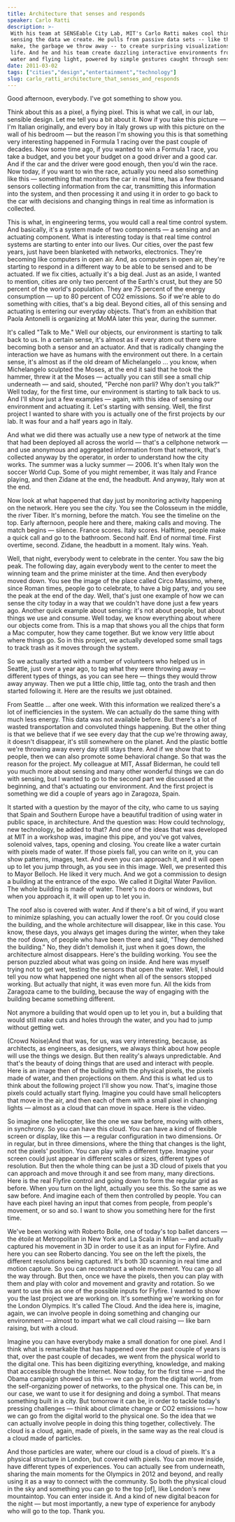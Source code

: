 ```yaml
---
title: Architecture that senses and responds
speaker: Carlo Ratti
description: >-
 With his team at SENSEable City Lab, MIT's Carlo Ratti makes cool things by
 sensing the data we create. He pulls from passive data sets -- like the calls we
 make, the garbage we throw away -- to create surprising visualizations of city
 life. And he and his team create dazzling interactive environments from moving
 water and flying light, powered by simple gestures caught through sensors.
date: 2011-03-02
tags: ["cities","design","entertainment","technology"]
slug: carlo_ratti_architecture_that_senses_and_responds
---
```


Good afternoon, everybody. I've got something to show you. 

Think about this as a pixel, a flying pixel. This is what we call, in our lab, sensible
design. Let me tell you a bit about it. Now if you take this picture — I'm Italian
originally, and every boy in Italy grows up with this picture on the wall of his bedroom —
but the reason I'm showing you this is that something very interesting happened in Formula
1 racing over the past couple of decades. Now some time ago, if you wanted to win a
Formula 1 race, you take a budget, and you bet your budget on a good driver and a good
car. And if the car and the driver were good enough, then you'd win the race. Now today,
if you want to win the race, actually you need also something like this — something that
monitors the car in real time, has a few thousand sensors collecting information from the
car, transmitting this information into the system, and then processing it and using it in
order to go back to the car with decisions and changing things in real time as information
is collected.

This is what, in engineering terms, you would call a real time control system. And
basically, it's a system made of two components — a sensing and an actuating
component. What is interesting today is that real time control systems are starting to
enter into our lives. Our cities, over the past few years, just have been blanketed with
networks, electronics. They're becoming like computers in open air. And, as computers in
open air, they're starting to respond in a different way to be able to be sensed and to be
actuated. If we fix cities, actually it's a big deal. Just as an aside, I wanted to
mention, cities are only two percent of the Earth's crust, but they are 50 percent of the
world's population. They are 75 percent of the energy consumption — up to 80 percent of
CO2 emissions. So if we're able to do something with cities, that's a big deal. Beyond
cities, all of this sensing and actuating is entering our everyday objects. That's from an
exhibition that Paola Antonelli is organizing at MoMA later this year, during the
summer.

It's called "Talk to Me." Well our objects, our environment is starting to talk back to
us. In a certain sense, it's almost as if every atom out there were becoming both a sensor
and an actuator. And that is radically changing the interaction we have as humans with the
environment out there. In a certain sense, it's almost as if the old dream of Michelangelo
... you know, when Michelangelo sculpted the Moses, at the end it said that he took the
hammer, threw it at the Moses — actually you can still see a small chip underneath — and
said, shouted, "Perché non parli? Why don't you talk?" Well today, for the first time, our
environment is starting to talk back to us. And I'll show just a few examples — again,
with this idea of sensing our environment and actuating it. Let's starting with sensing.
Well, the first project I wanted to share with you is actually one of the first projects
by our lab. It was four and a half years ago in Italy.

And what we did there was actually use a new type of network at the time that had been
deployed all across the world — that's a cellphone network — and use anonymous and
aggregated information from that network, that's collected anyway by the operator, in
order to understand how the city works. The summer was a lucky summer — 2006. It's when
Italy won the soccer World Cup. Some of you might remember, it was Italy and France
playing, and then Zidane at the end, the headbutt. And anyway, Italy won at the
end.

Now look at what happened that day just by monitoring activity happening on the network.
Here you see the city. You see the Colosseum in the middle, the river Tiber. It's morning,
before the match. You see the timeline on the top. Early afternoon, people here and there,
making calls and moving. The match begins — silence. France scores. Italy scores.
Halftime, people make a quick call and go to the bathroom. Second half. End of normal
time. First overtime, second. Zidane, the headbutt in a moment. Italy wins. Yeah.

Well, that night, everybody went to celebrate in the center. You saw the big peak. The
following day, again everybody went to the center to meet the winning team and the prime
minister at the time. And then everybody moved down. You see the image of the place called
Circo Massimo, where, since Roman times, people go to celebrate, to have a big party, and
you see the peak at the end of the day. Well, that's just one example of how we can sense
the city today in a way that we couldn't have done just a few years ago. Another quick
example about sensing: it's not about people, but about things we use and consume. Well
today, we know everything about where our objects come from. This is a map that shows you
all the chips that form a Mac computer, how they came together. But we know very little
about where things go. So in this project, we actually developed some small tags to track
trash as it moves through the system.

So we actually started with a number of volunteers who helped us in Seattle, just over a
year ago, to tag what they were throwing away — different types of things, as you can see
here — things they would throw away anyway. Then we put a little chip, little tag, onto
the trash and then started following it. Here are the results we just obtained.

From Seattle ... after one week. With this information we realized there's a lot of
inefficiencies in the system. We can actually do the same thing with much less energy.
This data was not available before. But there's a lot of wasted transportation and
convoluted things happening. But the other thing is that we believe that if we see every
day that the cup we're throwing away, it doesn't disappear, it's still somewhere on the
planet. And the plastic bottle we're throwing away every day still stays there. And if we
show that to people, then we can also promote some behavioral change. So that was the
reason for the project. My colleague at MIT, Assaf Biderman, he could tell you much more
about sensing and many other wonderful things we can do with sensing, but I wanted to go
to the second part we discussed at the beginning, and that's actuating our environment.
And the first project is something we did a couple of years ago in Zaragoza,
Spain.

It started with a question by the mayor of the city, who came to us saying that Spain and
Southern Europe have a beautiful tradition of using water in public space, in
architecture. And the question was: How could technology, new technology, be added to
that? And one of the ideas that was developed at MIT in a workshop was, imagine this pipe,
and you've got valves, solenoid valves, taps, opening and closing. You create like a water
curtain with pixels made of water. If those pixels fall, you can write on it, you can show
patterns, images, text. And even you can approach it, and it will open up to let you jump
through, as you see in this image. Well, we presented this to Mayor Belloch. He liked it
very much. And we got a commission to design a building at the entrance of the expo. We
called it Digital Water Pavilion. The whole building is made of water. There's no doors or
windows, but when you approach it, it will open up to let you in.

The roof also is covered with water. And if there's a bit of wind, if you want to minimize
splashing, you can actually lower the roof. Or you could close the building, and the whole
architecture will disappear, like in this case. You know, these days, you always get
images during the winter, when they take the roof down, of people who have been there and
said, "They demolished the building." No, they didn't demolish it, just when it goes down,
the architecture almost disappears. Here's the building working. You see the person
puzzled about what was going on inside. And here was myself trying not to get wet, testing
the sensors that open the water. Well, I should tell you now what happened one night when
all of the sensors stopped working. But actually that night, it was even more fun. All the
kids from Zaragoza came to the building, because the way of engaging with the building
became something different.

Not anymore a building that would open up to let you in, but a building that would still
make cuts and holes through the water, and you had to jump without getting
wet.

(Crowd Noise)And that was, for us, was very interesting, because, as architects, as
engineers, as designers, we always think about how people will use the things we design.
But then reality's always unpredictable. And that's the beauty of doing things that are
used and interact with people. Here is an image then of the building with the physical
pixels, the pixels made of water, and then projections on them. And this is what led us to
think about the following project I'll show you now. That's, imagine those pixels could
actually start flying. Imagine you could have small helicopters that move in the air, and
then each of them with a small pixel in changing lights — almost as a cloud that can move
in space. Here is the video.

So imagine one helicopter, like the one we saw before, moving with others, in synchrony.
So you can have this cloud. You can have a kind of flexible screen or display, like this —
a regular configuration in two dimensions. Or in regular, but in three dimensions, where
the thing that changes is the light, not the pixels' position. You can play with a
different type. Imagine your screen could just appear in different scales or sizes,
different types of resolution. But then the whole thing can be just a 3D cloud of pixels
that you can approach and move through it and see from many, many directions. Here is the
real Flyfire control and going down to form the regular grid as before. When you turn on
the light, actually you see this. So the same as we saw before. And imagine each of them
then controlled by people. You can have each pixel having an input that comes from people,
from people's movement, or so and so. I want to show you something here for the first
time.

We've been working with Roberto Bolle, one of today's top ballet dancers — the étoile at
Metropolitan in New York and La Scala in Milan — and actually captured his movement in 3D
in order to use it as an input for Flyfire. And here you can see Roberto dancing. You see
on the left the pixels, the different resolutions being captured. It's both 3D scanning in
real time and motion capture. So you can reconstruct a whole movement. You can go all the
way through. But then, once we have the pixels, then you can play with them and play with
color and movement and gravity and rotation. So we want to use this as one of the possible
inputs for Flyfire. I wanted to show you the last project we are working on. It's something
we're working on for the London Olympics. It's called The Cloud. And the idea here is,
imagine, again, we can involve people in doing something and changing our environment —
almost to impart what we call cloud raising — like barn raising, but with a
cloud.

Imagine you can have everybody make a small donation for one pixel. And I think what is
remarkable that has happened over the past couple of years is that, over the past couple
of decades, we went from the physical world to the digital one. This has been digitizing
everything, knowledge, and making that accessible through the Internet. Now today, for the
first time — and the Obama campaign showed us this — we can go from the digital world,
from the self-organizing power of networks, to the physical one. This can be, in our case,
we want to use it for designing and doing a symbol. That means something built in a city.
But tomorrow it can be, in order to tackle today's pressing challenges — think about
climate change or CO2 emissions — how we can go from the digital world to the physical
one. So the idea that we can actually involve people in doing this thing together,
collectively. The cloud is a cloud, again, made of pixels, in the same way as the real
cloud is a cloud made of particles.

And those particles are water, where our cloud is a cloud of pixels. It's a physical
structure in London, but covered with pixels. You can move inside, have different types of
experiences. You can actually see from underneath, sharing the main moments for the
Olympics in 2012 and beyond, and really using it as a way to connect with the community.
So both the physical cloud in the sky and something you can go to the top [of], like
London's new mountaintop. You can enter inside it. And a kind of new digital beacon for
the night — but most importantly, a new type of experience for anybody who will go to the
top. Thank you.

<!--
ad_duration=3.33
comment_count=85
event="TED2011"
external_start_time=0
intro_duration=11.82
is_subtitle_required="False"
is_talk_featured="True"
language="en"
language_swap="False"
native_language="en"
number_of_related_talks=6
number_of_speakers=1
number_of_subtitled_videos=29
number_of_tags=4
number_of_talk_download_languages=29
number_of_talk_more_resources=0
number_of_talk_recommendations=0
number_of_talks_take_actions=0
post_ad_duration=0.83
published_timestamp="2011-05-03 14:38:00"
recording_date="2011-03-02"
speaker_description="Architect and engineer"
speaker_is_published=1
speaker_name="Carlo Ratti"
talk_name="Architecture that senses and responds"
talks_tags=["cities","design","entertainment","technology"]
url_audio="https://download.ted.com/talks/CarloRatti_2011.mp3?apikey=acme-roadrunner"
url_photo_speaker="https://pe.tedcdn.com/images/ted/1775f725c345b1a55ae8e66700b7ce8eb24cd210_254x191.jpg"
url_photo_talk="https://pe.tedcdn.com/images/ted/84f44b766c9eede9c3887cfe711c9e9c3e3e5efd_800x600.jpg"
url_webpage="https://www.ted.com/talks/carlo_ratti_architecture_that_senses_and_responds"
video_type_name="TED Stage Talk"
-->